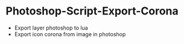 # Photoshop-Script-Export-Corona
- Export layer photoshop to lua
- Export icon corona from image in photoshop
